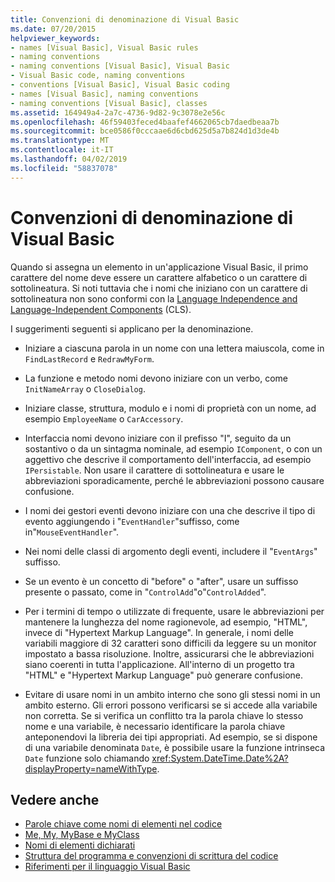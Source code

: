 ```yaml
---
title: Convenzioni di denominazione di Visual Basic
ms.date: 07/20/2015
helpviewer_keywords:
- names [Visual Basic], Visual Basic rules
- naming conventions
- naming conventions [Visual Basic], Visual Basic
- Visual Basic code, naming conventions
- conventions [Visual Basic], Visual Basic coding
- names [Visual Basic], naming conventions
- naming conventions [Visual Basic], classes
ms.assetid: 164949a4-2a7c-4736-9d82-9c3078e2e56c
ms.openlocfilehash: 46f59403feced4baafef4662065cb7daedbeaa7b
ms.sourcegitcommit: bce0586f0cccaae6d6cbd625d5a7b824d1d3de4b
ms.translationtype: MT
ms.contentlocale: it-IT
ms.lasthandoff: 04/02/2019
ms.locfileid: "58837078"
---
```

# <a name="visual-basic-naming-conventions"></a>Convenzioni di denominazione di Visual Basic
Quando si assegna un elemento in un'applicazione Visual Basic, il primo carattere del nome deve essere un carattere alfabetico o un carattere di sottolineatura. Si noti tuttavia che i nomi che iniziano con un carattere di sottolineatura non sono conformi con la [Language Independence and Language-Independent Components](../../../standard/language-independence-and-language-independent-components.md) (CLS).  
  
 I suggerimenti seguenti si applicano per la denominazione.  
  
-   Iniziare a ciascuna parola in un nome con una lettera maiuscola, come in `FindLastRecord` e `RedrawMyForm`.  
  
-   La funzione e metodo nomi devono iniziare con un verbo, come `InitNameArray` o `CloseDialog`.  
  
-   Iniziare classe, struttura, modulo e i nomi di proprietà con un nome, ad esempio `EmployeeName` o `CarAccessory`.  
  
-   Interfaccia nomi devono iniziare con il prefisso "I", seguito da un sostantivo o da un sintagma nominale, ad esempio `IComponent`, o con un aggettivo che descrive il comportamento dell'interfaccia, ad esempio `IPersistable`. Non usare il carattere di sottolineatura e usare le abbreviazioni sporadicamente, perché le abbreviazioni possono causare confusione.  
  
-   I nomi dei gestori eventi devono iniziare con una che descrive il tipo di evento aggiungendo i "`EventHandler`"suffisso, come in"`MouseEventHandler`".  
  
-   Nei nomi delle classi di argomento degli eventi, includere il "`EventArgs`" suffisso.  
  
-   Se un evento è un concetto di "before" o "after", usare un suffisso presente o passato, come in "`ControlAdd`"o"`ControlAdded`".  
  
-   Per i termini di tempo o utilizzate di frequente, usare le abbreviazioni per mantenere la lunghezza del nome ragionevole, ad esempio, "HTML", invece di "Hypertext Markup Language". In generale, i nomi delle variabili maggiore di 32 caratteri sono difficili da leggere su un monitor impostato a bassa risoluzione. Inoltre, assicurarsi che le abbreviazioni siano coerenti in tutta l'applicazione. All'interno di un progetto tra "HTML" e "Hypertext Markup Language" può generare confusione.  
  
-   Evitare di usare nomi in un ambito interno che sono gli stessi nomi in un ambito esterno. Gli errori possono verificarsi se si accede alla variabile non corretta. Se si verifica un conflitto tra la parola chiave lo stesso nome e una variabile, è necessario identificare la parola chiave anteponendovi la libreria dei tipi appropriati. Ad esempio, se si dispone di una variabile denominata `Date`, è possibile usare la funzione intrinseca `Date` funzione solo chiamando <xref:System.DateTime.Date%2A?displayProperty=nameWithType>.  
  
## <a name="see-also"></a>Vedere anche

- [Parole chiave come nomi di elementi nel codice](../../../visual-basic/programming-guide/program-structure/keywords-as-element-names-in-code.md)
- [Me, My, MyBase e MyClass](../../../visual-basic/programming-guide/program-structure/me-my-mybase-and-myclass.md)
- [Nomi di elementi dichiarati](../../../visual-basic/programming-guide/language-features/declared-elements/declared-element-names.md)
- [Struttura del programma e convenzioni di scrittura del codice](../../../visual-basic/programming-guide/program-structure/program-structure-and-code-conventions.md)
- [Riferimenti per il linguaggio Visual Basic](../../../visual-basic/language-reference/index.md)
